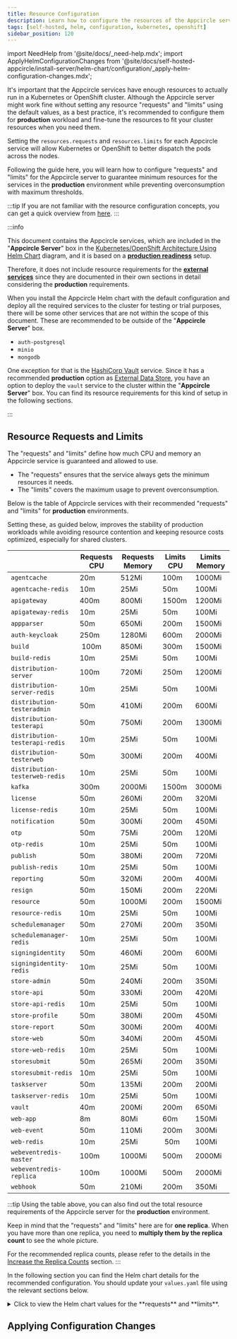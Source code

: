 ```yaml
---
title: Resource Configuration
description: Learn how to configure the resources of the Appcircle server using the Helm chart for production environments
tags: [self-hosted, helm, configuration, kubernetes, openshift]
sidebar_position: 120
---
```


import NeedHelp from '@site/docs/\_need-help.mdx';
import ApplyHelmConfigurationChanges from '@site/docs/self-hosted-appcircle/install-server/helm-chart/configuration/\_apply-helm-configuration-changes.mdx';

It's important that the Appcircle services have enough resources to actually run in a Kubernetes or OpenShift cluster. Although the Appcircle server might work fine without setting any resource "requests" and "limits" using the default values, as a best practice, it's recommended to configure them for **production** workload and fine-tune the resources to fit your cluster resources when you need them.

Setting the `resources.requests` and `resources.limits` for each Appcircle service will allow Kubernetes or OpenShift to better dispatch the pods across the nodes.

Following the guide here, you will learn how to configure "requests" and "limits" for the Appcircle server to guarantee minimum resources for the services in the **production** environment while preventing overconsumption with maximum thresholds.

:::tip
If you are not familiar with the resource configuration concepts, you can get a quick overview from [here](https://cloud.google.com/blog/products/containers-kubernetes/kubernetes-best-practices-resource-requests-and-limits).
:::

:::info

This document contains the Appcircle services, which are included in the "**Appcircle Server**" box in the [Kubernetes/OpenShift Architecture Using Helm Chart](/self-hosted-appcircle/install-server/helm-chart/configuration/production-readiness) diagram, and it is based on a **[production readiness](/self-hosted-appcircle/install-server/helm-chart/configuration/production-readiness)** setup.

Therefore, it does not include resource requirements for the **[external services](/self-hosted-appcircle#kubernetesopenshift-architecture-using-helm-chart)** since they are documented in their own sections in detail considering the **production** requirements.

When you install the Appcircle Helm chart with the default configuration and deploy all the required services to the cluster for testing or trial purposes, there will be some other services that are not within the scope of this document. These are recommended to be outside of the "**Appcircle Server**" box.

- `auth-postgresql`
- `minio`
- `mongodb`

One exception for that is the [HashiCorp Vault](/self-hosted-appcircle/install-server/helm-chart/configuration/production-readiness/database-and-vault#hashicorp-vault) service. Since it has a recommended **production** option as [External Data Store](/self-hosted-appcircle/install-server/helm-chart/configuration/production-readiness/database-and-vault#external-data-store-eg-mssql), you have an option to deploy the `vault` service to the cluster within the "**Appcircle Server**" box. You can find its resource requirements for this kind of setup in the following sections.

:::

## Resource Requests and Limits

The "requests" and "limits" define how much CPU and memory an Appcircle service is guaranteed and allowed to use.

- The "requests" ensures that the service always gets the minimum resources it needs.
- The "limits" covers the maximum usage to prevent overconsumption.

Below is the table of Appcircle services with their recommended "requests" and "limits" for **production** environments.

Setting these, as guided below, improves the stability of production workloads while avoiding resource contention and keeping resource costs optimized, especially for shared clusters.

|  | Requests CPU | Requests Memory | Limits CPU | Limits Memory |
| ------- | -------------- | ----------------- | ------------ | --------------- |
| `agentcache` | 20m | 512Mi | 100m | 1000Mi |
| `agentcache-redis` | 10m | 25Mi | 50m | 100Mi |
| `apigateway` | 400m | 800Mi | 1500m | 1200Mi |
| `apigateway-redis` | 10m | 25Mi | 50m | 100Mi |
| `appparser` | 50m | 650Mi | 200m | 1500Mi |
| `auth-keycloak` | 250m | 1280Mi | 600m | 2000Mi |
| `build` | 100m | 850Mi | 300m | 1500Mi |
| `build-redis` | 10m | 25Mi | 50m | 100Mi |
| `distribution-server` | 100m | 720Mi | 250m | 1200Mi |
| `distribution-server-redis` | 10m | 25Mi | 50m | 100Mi |
| `distribution-testeradmin` | 50m | 410Mi | 200m | 600Mi |
| `distribution-testerapi` | 50m | 750Mi | 200m | 1300Mi |
| `distribution-testerapi-redis` | 10m | 25Mi | 50m | 100Mi |
| `distribution-testerweb` | 50m | 300Mi | 200m | 400Mi |
| `distribution-testerweb-redis` | 10m | 25Mi | 50m | 100Mi |
| `kafka` | 300m | 2000Mi | 1500m | 3000Mi |
| `license` | 50m | 260Mi | 200m | 320Mi |
| `license-redis` | 10m | 25Mi | 50m | 100Mi |
| `notification` | 50m | 300Mi | 200m | 450Mi |
| `otp` | 50m | 75Mi | 200m | 120Mi |
| `otp-redis` | 10m | 25Mi | 50m | 100Mi |
| `publish` | 50m | 380Mi | 200m | 720Mi |
| `publish-redis` | 10m | 25Mi | 50m | 100Mi |
| `reporting` | 50m | 320Mi | 200m | 400Mi |
| `resign` | 50m | 150Mi | 200m | 220Mi |
| `resource` | 50m | 1000Mi | 200m | 1500Mi |
| `resource-redis` | 10m | 25Mi |  50m | 100Mi |
| `schedulemanager` | 50m | 270Mi | 200m | 350Mi |
| `schedulemanager-redis` | 10m | 25Mi | 50m | 100Mi |
| `signingidentity` | 50m | 460Mi | 200m | 600Mi |
| `signingidentity-redis` | 10m | 25Mi | 50m | 100Mi |
| `store-admin` | 50m | 240Mi | 200m | 350Mi |
| `store-api` | 50m | 330Mi | 200m | 420Mi |
| `store-api-redis` | 10m | 25Mi | 50m | 100Mi |
| `store-profile` | 50m | 380Mi | 200m | 450Mi |
| `store-report` | 50m | 300Mi | 200m | 400Mi |
| `store-web` | 50m | 340Mi | 200m | 450Mi |
| `store-web-redis` | 10m | 25Mi | 50m | 100Mi |
| `storesubmit` | 50m | 265Mi | 200m | 350Mi |
| `storesubmit-redis` | 10m | 25Mi | 50m | 100Mi |
| `taskserver` | 50m | 135Mi | 200m | 200Mi |
| `taskserver-redis` | 10m | 25Mi | 50m | 100Mi |
| `vault` | 40m | 200Mi | 200m | 650Mi |
| `web-app` | 8m | 80Mi | 60m | 150Mi |
| `web-event` | 50m | 110Mi | 200m | 300Mi |
| `web-redis` | 10m | 25Mi | 50m | 100Mi |
| `webeventredis-master` | 100m | 1000Mi | 500m | 2000Mi |
| `webeventredis-replica` | 100m | 1000Mi | 500m | 2000Mi |
| `webhook` | 50m | 210Mi | 200m | 350Mi |

<!-- @TODO: Add exception fro vault -->

<!-- @TODO: mention services that do not have replicas -->

:::tip
Using the table above, you can also find out the total resource requirements of the Appcircle server for the **production** environment.

Keep in mind that the "requests" and "limits" here are for **one replica**. When you have more than one replica, you need to **multiply them by the replica count** to see the whole picture.

For the recommended replica counts, please refer to the details in the [Increase the Replica Counts](/self-hosted-appcircle/install-server/helm-chart/configuration/advanced-configuration#increase-the-replica-counts) section.
:::

In the following section you can find the Helm chart details for the recommended configuration. You should update your `values.yaml` file using the relevant sections below.

<details>
    <summary>Click to view the Helm chart values for the **requests** and **limits**.</summary>

:::caution
Some keys might already exist in your `values.yaml` file that come from other configurations.

Make sure to update existing ones instead of adding new ones for them to avoid duplicate keys.
:::

```yaml
agentcache:
  resources:
    requests:
      cpu: 20m
      memory: 512Mi
    limits:
      cpu: 100m
      memory: 1000Mi
  agentcache-redis:
    master:
      resources:
        requests:
          cpu: 10m
          memory: 25Mi
        limits:
          cpu: 50m
          memory: 100Mi

apigateway:
  resources:
    requests:
      cpu: 400m
      memory: 800Mi
    limits:
      cpu: 1500m
      memory: 1200Mi
  apigateway-redis:
    master:
      resources:
        requests:
          cpu: 10m
          memory: 25Mi
        limits:
          cpu: 50m
          memory: 100Mi

appparser:
  resources:
    requests:
      cpu: 50m
      memory: 650Mi
    limits:
      cpu: 200m
      memory: 1500Mi

auth:
  auth-keycloak:
    resources:
      requests:
        cpu: 250m
        memory: 1280Mi
      limits:
        cpu: 600m
        memory: 2000Mi

build:
  resources:
    requests:
      cpu: 100m
      memory: 850Mi
    limits:
      cpu: 300m
      memory: 1500Mi
  build-redis:
    master:
      resources:
        requests:
          cpu: 10m
          memory: 25Mi
        limits:
          cpu: 50m
          memory: 100Mi

distribution:
  distribution-server:
    resources:
      requests:
        cpu: 100m
        memory: 720Mi
      limits:
        cpu: 250m
        memory: 1200Mi
  distribution-server-redis:
    master:
      resources:
        requests:
          cpu: 10m
          memory: 25Mi
        limits:
          cpu: 50m
          memory: 100Mi
  distribution-testeradmin:
    resources:
      requests:
        cpu: 50m
        memory: 410Mi
      limits:
        cpu: 200m
        memory: 600Mi
  distribution-testerapi:
    resources:
      requests:
        cpu: 50m
        memory: 750Mi
      limits:
        cpu: 200m
        memory: 1300Mi
  distribution-testerapi-redis:
    master:
      resources:
        requests:
          cpu: 10m
          memory: 25Mi
        limits:
          cpu: 50m
          memory: 100Mi
  distribution-testerweb:
    resources:
      requests:
        cpu: 50m
        memory: 300Mi
      limits:
        cpu: 200m
        memory: 400Mi
  distribution-testerweb-redis:
    master:
      resources:
        requests:
          cpu: 10m
          memory: 25Mi
        limits:
          cpu: 50m
          memory: 100Mi

kafka:
  controller:
    resources:
      requests:
        cpu: 300m
        memory: 2000Mi
      limits:
        cpu: 1500m
        memory: 3000Mi

license:
  resources:
    requests:
      cpu: 50m
      memory: 260Mi
    limits:
      cpu: 200m
      memory: 320Mi
  license-redis:
    master:
      resources:
        requests:
          cpu: 10m
          memory: 25Mi
        limits:
          cpu: 50m
          memory: 100Mi

notification:
  resources:
    requests:
      cpu: 50m
      memory: 300Mi
    limits:
      cpu: 200m
      memory: 450Mi

otp:
  resources:
    requests:
      cpu: 50m
      memory: 75Mi
    limits:
      cpu: 200m
      memory: 120Mi
  otp-redis:
    master:
      resources:
        requests:
          cpu: 10m
          memory: 25Mi
        limits:
          cpu: 50m
          memory: 100Mi

publish:
  resources:
    requests:
      cpu: 50m
      memory: 380Mi
    limits:
      cpu: 200m
      memory: 720Mi
  publish-redis:
    master:
      resources:
        requests:
          cpu: 10m
          memory: 25Mi
        limits:
          cpu: 50m
          memory: 100Mi

reporting:
 resources:
   requests:
     cpu: 50m
     memory: 320Mi
   limits:
     cpu: 200m
     memory: 400Mi

resign:
  resources:
    requests:
      cpu: 50m
      memory: 150Mi
    limits:
      cpu: 200m
      memory: 220Mi

resource:
  resources:
    requests:
      cpu: 50m
      memory: 1000Mi
    limits:
      cpu: 200m
      memory: 1500Mi
  resource-redis:
    master:
      resources:
        requests:
          cpu: 10m
          memory: 25Mi
        limits:
          cpu: 50m
          memory: 100Mi

schedulemanager:
  resources:
    requests:
      cpu: 50m
      memory: 270Mi
    limits:
      cpu: 200m
      memory: 350Mi
  schedulemanager-redis:
    master:
      resources:
        requests:
          cpu: 10m
          memory: 25Mi
        limits:
          cpu: 50m
          memory: 100Mi

signingidentity:
  resources:
    requests:
      cpu: 50m
      memory: 460Mi
    limits:
      cpu: 200m
      memory: 600Mi
  signingidentity-redis:
    master:
      resources:
        requests:
          cpu: 10m
          memory: 25Mi
        limits:
          cpu: 50m
          memory: 100Mi

store:
  store-web:
    resources:
      requests:
        cpu: 50m
        memory: 340Mi
      limits:
        cpu: 200m
        memory: 450Mi
  store-web-redis:
    master:
      resources:
        requests:
          cpu: 10m
          memory: 25Mi
        limits:
          cpu: 50m
          memory: 100Mi
  store-admin:
    resources:
      requests:
        cpu: 50m
        memory: 240Mi
      limits:
        cpu: 200m
        memory: 350Mi
  store-api:
    resources:
      requests:
        cpu: 50m
        memory: 330Mi
      limits:
        cpu: 200m
        memory: 420Mi
  store-api-redis:
    master:
      resources:
        requests:
          cpu: 10m
          memory: 25Mi
        limits:
          cpu: 50m
          memory: 100Mi
  store-profile:
    resources:
      requests:
        cpu: 50m
        memory: 380Mi
      limits:
        cpu: 200m
        memory: 450Mi
  store-report:
    resources:
      requests:
        cpu: 50m
        memory: 300Mi
      limits:
        cpu: 200m
        memory: 400Mi

storesubmit:
  resources:
    requests:
      cpu: 50m
      memory: 265Mi
    limits:
      cpu: 200m
      memory: 350Mi
  storesubmit-redis:
    master:
      resources:
        requests:
          cpu: 10m
          memory: 25Mi
        limits:
          cpu: 50m
          memory: 100Mi

taskserver:
  resources:
    requests:
      cpu: 50m
      memory: 135Mi
    limits:
      cpu: 200m
      memory: 200Mi
  taskserver-redis:
    master:
      resources:
        requests:
          cpu: 10m
          memory: 25Mi
        limits:
          cpu: 50m
          memory: 100Mi

vault:
  server:
    resources:
      requests:
        cpu: 40m
        memory: 200Mi
      limits:
        cpu: 200m
        memory: 650Mi

web:
  web-app:
    resources:
      requests:
        cpu: 8m
        memory: 80Mi
      limits:
        cpu: 60m
        memory: 150Mi
  web-event:
    resources:
      requests:
        cpu: 50m
        memory: 110Mi
      limits:
        cpu: 200m
        memory: 300Mi
  web-redis:
    master:
      resources:
        requests:
          cpu: 10m
          memory: 25Mi
        limits:
          cpu: 50m
          memory: 100Mi

webeventredis:
  master:
    resources:
      requests:
        cpu: 100m
        memory: 1000Mi
      limits:
        cpu: 500m
        memory: 2000Mi
  replica:
    resources:
      requests:
        cpu: 100m
        memory: 1000Mi
      limits:
        cpu: 500m
        memory: 2000Mi

webhook:
  resources:
    requests:
      cpu: 50m
      memory: 210Mi
    limits:
      cpu: 200m
      memory: 350Mi
```

<!-- @TODO: Values.yaml should be complete. -->

</details>

## Applying Configuration Changes

<ApplyHelmConfigurationChanges />

<NeedHelp />
